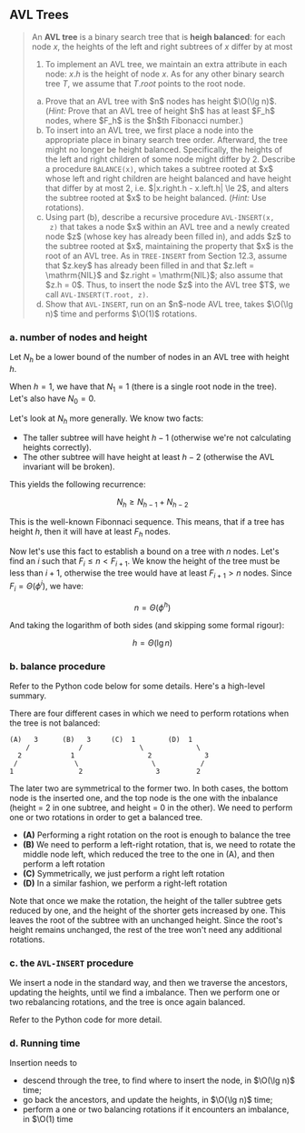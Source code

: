 ## AVL Trees

> An **AVL tree** is a binary search tree that is **heigh balanced**: for each
> node $x$, the heights of the left and right subtrees of $x$ differ by at most
> 1. To implement an AVL tree, we maintain an extra attribute in each node:
> $x.h$ is the height of node $x$. As for any other binary search tree $T$, we
> assume that $T.root$ points to the root node.
>
> <ol type="a">
>   <li>Prove that an AVL tree with $n$ nodes has height $\O(\lg n)$.
>   (<i>Hint:</i> Prove that an AVL tree of height $h$ has at least $F_h$ nodes,
>   where $F_h$ is the $h$th Fibonacci number.)
>   <li>To insert into an AVL tree, we first place a node into the appropriate
>   place in binary search tree order. Afterward, the tree might no longer be
>   height balanced. Specifically, the heights of the left and right children of
>   some node might differ by 2. Describe a procedure <code>BALANCE(x)</code>,
>   which takes a subtree rooted at $x$ whose left and right children are height
>   balanced and have height that differ by at most 2, i.e. $|x.right.h -
>   x.left.h| \le 2$, and alters the subtree rooted at $x$ to be height
>   balanced. (<i>Hint:</i> Use rotations).
>  <li>Using part (b), describe a recursive procedure <code>AVL-INSERT(x,
>  z)</code> that takes a node $x$ within an AVL tree and a newly created node
>  $z$ (whose key has already been filled in), and adds $z$ to the subtree
>  rooted at $x$, maintaining the property that $x$ is the root of an AVL tree.
>  As in <code>TREE-INSERT</code> from Section 12.3, assume that $z.key$ has
>  already been filled in and that $z.left = \mathrm{NIL}$ and $z.right =
>  \mathrm{NIL}$; also assume that $z.h = 0$. Thus, to insert the node $z$ into
>  the AVL tree $T$, we call <code>AVL-INSERT(T.root, z)</code>.
>  <li>Show that <code>AVL-INSERT</code>, run on an $n$-node AVL tree, takes
>  $\O(\lg n)$ time and performs $\O(1)$ rotations.
> </ol>

### a. number of nodes and height

Let $N_h$ be a lower bound of the number of nodes in an AVL tree with height
$h$.

When $h = 1$, we have that $N_1 = 1$ (there is a single root node in the tree).
Let's also have $N_0 = 0$.

Let's look at $N_h$ more generally. We know two facts:

* The taller subtree will have height $h - 1$ (otherwise we're not calculating
  heights correctly).
* The other subtree will have height at least $h - 2$ (otherwise the AVL
  invariant will be broken).

This yields the following recurrence:

$$ N_h \ge N_{h-1} + N_{h-2} $$

This is the well-known Fibonnaci sequence. This means, that if a tree has height
$h$, then it will have at least $F_h$ nodes.

Now let's use this fact to establish a bound on a tree with $n$ nodes. Let's
find an $i$ such that $F_i \le n < F_{i+1}$. We know the height of the tree must
be less than $i + 1$, otherwise the tree would have at least $F_{i+1} > n$
nodes. Since $F_i = \Theta(\phi^i)$, we have:

$$ n = \Theta(\phi^h) $$

And taking the logarithm of both sides (and skipping some formal rigour):

$$ h = \Theta(\lg n) $$

### b. balance procedure

Refer to the Python code below for some details. Here's a high-level summary.

There are four different cases in which we need to perform rotations when the
tree is not balanced:

    (A)   3      (B)   3     (C)  1        (D)  1
        /            /              \             \
      2            1                  2             3
     /              \                  \           /
    1                2                  3         2

The later two are symmetrical to the former two. In both cases, the bottom node
is the inserted one, and the top node is the one with the inbalance (height = 2
in one subtree, and height = 0 in the other). We need to perform one or two
rotations in order to get a balanced tree.

* **(A)** Performing a right rotation on the root is enough to balance the tree
* **(B)** We need to perform a left-right rotation, that is, we need to rotate
  the middle node left, which reduced the tree to the one in (A), and then
  perform a left rotation
* **(C)** Symmetrically, we just perform a right left rotation
* **(D)** In a similar fashion, we perform a right-left rotation

Note that once we make the rotation, the height of the taller subtree gets
reduced by one, and the height of the shorter gets increased by one. This leaves
the root of the subtree with an unchanged height. Since the root's height
remains unchanged, the rest of the tree won't need any additional rotations.

### c. the `AVL-INSERT` procedure

We insert a node in the standard way, and then we traverse the ancestors,
updating the heights, until we find a imbalance. Then we perform one or two
rebalancing rotations, and the tree is once again balanced.

Refer to the Python code for more detail.

### d. Running time

Insertion needs to

* descend through the tree, to find where to insert the node, in $\O(\lg n)$ time;
* go back the ancestors, and update the heights, in $\O(\lg n)$ time;
* perform a one or two balancing rotations if it encounters an imbalance, in
  $\O(1) time
